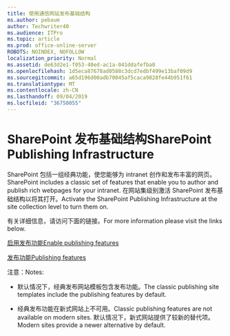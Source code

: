 ```yaml
---
title: 使用通信网站发布基础结构
ms.author: pebaum
author: Techwriter40
ms.audience: ITPro
ms.topic: article
ms.prod: office-online-server
ROBOTS: NOINDEX, NOFOLLOW
localization_priority: Normal
ms.assetid: de63d2e1-f053-40ed-ac1a-041ddafefba0
ms.openlocfilehash: 1d5eca87678ad0588c3dcd7edbf499e13baf09d9
ms.sourcegitcommit: a65d196d00adb70045af5caca9828fe44b951f61
ms.translationtype: MT
ms.contentlocale: zh-CN
ms.lasthandoff: 09/04/2019
ms.locfileid: "36750055"
---
```

# <a name="sharepoint-publishing-infrastructure"></a><span data-ttu-id="ee900-102">SharePoint 发布基础结构</span><span class="sxs-lookup"><span data-stu-id="ee900-102">SharePoint Publishing Infrastructure</span></span>


<span data-ttu-id="ee900-103">SharePoint 包括一组经典功能，使您能够为 intranet 创作和发布丰富的网页。</span><span class="sxs-lookup"><span data-stu-id="ee900-103">SharePoint includes a classic set of features that enable you to author and publish rich webpages for your intranet.</span></span> <span data-ttu-id="ee900-104">在网站集级别激活 SharePoint 发布基础结构以将其打开。</span><span class="sxs-lookup"><span data-stu-id="ee900-104">Activate the SharePoint Publishing Infrastructure at the site collection level to turn them on.</span></span>

<span data-ttu-id="ee900-105">有关详细信息，请访问下面的链接。</span><span class="sxs-lookup"><span data-stu-id="ee900-105">For more information please visit the links below.</span></span>

[<span data-ttu-id="ee900-106">启用发布功能</span><span class="sxs-lookup"><span data-stu-id="ee900-106">Enable publishing features</span></span>](https://support.office.com/article/Enable-publishing-features-479677A6-8B33-4AC7-907D-071C1C7E4518)

[<span data-ttu-id="ee900-107">发布功能</span><span class="sxs-lookup"><span data-stu-id="ee900-107">Publishing features</span></span>](https://support.office.com/article/Features-enabled-in-a-SharePoint-Online-publishing-site-3AB3810C-3C2C-4361-9D0E-0CBE666EA0B0?wt.mc_id=O365_Portal_MMaven#__toc336865553)

<span data-ttu-id="ee900-108">注意：</span><span class="sxs-lookup"><span data-stu-id="ee900-108">Notes:</span></span>

- <span data-ttu-id="ee900-109">默认情况下，经典发布网站模板包含发布功能。</span><span class="sxs-lookup"><span data-stu-id="ee900-109">The classic publishing site templates include the publishing features by default.</span></span>

- <span data-ttu-id="ee900-110">经典发布功能在新式网站上不可用。</span><span class="sxs-lookup"><span data-stu-id="ee900-110">Classic publishing features are not available on modern sites.</span></span> <span data-ttu-id="ee900-111">默认情况下，新式网站提供了较新的替代项。</span><span class="sxs-lookup"><span data-stu-id="ee900-111">Modern sites provide a newer alternative by default.</span></span>

